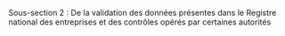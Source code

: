 Sous-section 2 : De la validation des données présentes dans le Registre national des entreprises et des contrôles opérés par certaines autorités
